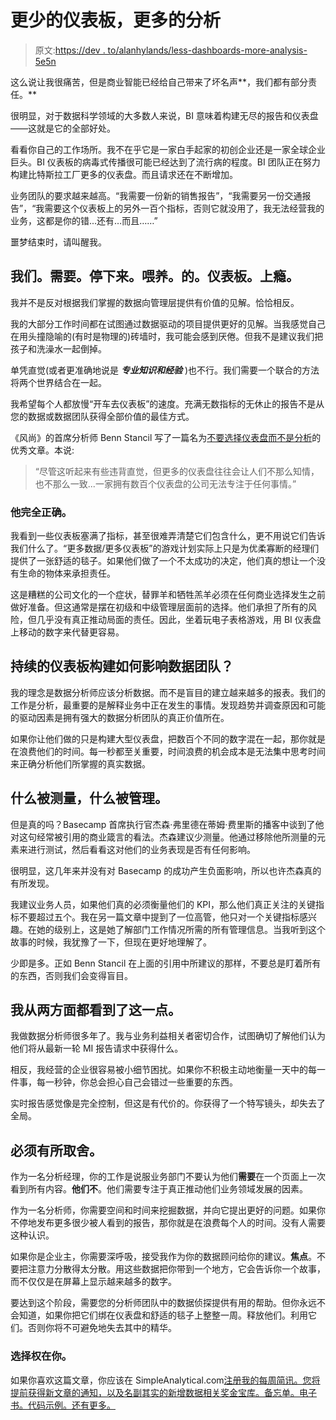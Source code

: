 # 更少的仪表板，更多的分析

> 原文:[https://dev . to/alanhylands/less-dashboards-more-analysis-5e5n](https://dev.to/alanhylands/fewer-dashboards-more-analysis-5e5n)

这么说让我很痛苦，但是商业智能已经给自己带来了坏名声**，我们都有部分责任。**

很明显，对于数据科学领域的大多数人来说，BI 意味着构建无尽的报告和仪表盘——这就是它的全部好处。

看看你自己的工作场所。我不在乎它是一家白手起家的初创企业还是一家全球企业巨头。BI 仪表板的病毒式传播很可能已经达到了流行病的程度。BI 团队正在努力构建比特斯拉工厂更多的仪表盘。而且请求还在不断增加。

业务团队的要求越来越高。“我需要一份新的销售报告”，“我需要另一份交通报告”，“我需要这个仪表板上的另外一百个指标，否则它就没用了，我无法经营我的业务，这都是你的错...还有…而且……”

噩梦结束时，请叫醒我。

## 我们。需要。停下来。喂养。的。仪表板。上瘾。

我并不是反对根据我们掌握的数据向管理层提供有价值的见解。恰恰相反。

我的大部分工作时间都在试图通过数据驱动的项目提供更好的见解。当我感觉自己在用头撞隐喻的(有时是物理的)砖墙时，我可能会感到厌倦。但我不是建议我们把孩子和洗澡水一起倒掉。

单凭直觉(或者更准确地说是 ***专业知识和经验*** )也不行。我们需要一个联合的方法将两个世界结合在一起。

我希望每个人都放慢“开车去仪表板”的速度。充满无数指标的无休止的报告不是从您的数据或数据团队获得全部价值的最佳方式。

《风尚》的首席分析师 Benn Stancil 写了一篇名为[不要选择仪表盘而不是分析](https://blog.modeanalytics.com/dont-choose-dashboards/)的优秀文章。本说:

> “尽管这听起来有些违背直觉，但更多的仪表盘往往会让人们不那么知情，也不那么一致...一家拥有数百个仪表盘的公司无法专注于任何事情。”

### 他完全正确。

我看到一些仪表板塞满了指标，甚至很难弄清楚它们包含什么，更不用说它们告诉我们什么了。“更多数据/更多仪表板”的游戏计划实际上只是为优柔寡断的经理们提供了一张舒适的毯子。如果他们做了一个不太成功的决定，他们真的想让一个没有生命的物体来承担责任。

这是糟糕的公司文化的一个症状，替罪羊和牺牲羔羊必须在任何商业选择发生之前做好准备。但这通常是摆在初级和中级管理层面前的选择。他们承担了所有的风险，但几乎没有真正推动局面的责任。因此，坐着玩电子表格游戏，用 BI 仪表盘上移动的数字来代替更容易。

## 持续的仪表板构建如何影响数据团队？

我的理念是数据分析师应该分析数据。而不是盲目的建立越来越多的报表。我们的工作是分析，最重要的是解释业务中正在发生的事情。发现趋势并调查原因和可能的驱动因素是拥有强大的数据分析团队的真正价值所在。

如果你让他们做的只是构建大型仪表盘，把数百个不同的数字混在一起，那你就是在浪费他们的时间。每一秒都至关重要，时间浪费的机会成本是无法集中思考时间来正确分析他们所掌握的真实数据。

## 什么被测量，什么被管理。

但是真的吗？Basecamp 首席执行官杰森·弗里德在蒂姆·费里斯的播客中谈到了他对这句经常被引用的商业箴言的看法。杰森建议少测量。他通过移除他所测量的元素来进行测试，然后看看这对他们的业务表现是否有任何影响。

很明显，这几年来并没有对 Basecamp 的成功产生负面影响，所以也许杰森真的有所发现。

我建议业务人员，如果他们真的必须衡量他们的 KPI，那么他们真正关注的关键指标不要超过五个。我在另一篇文章中提到了一位高管，他只对一个关键指标感兴趣。在她的级别上，这是她了解部门工作情况所需的所有管理信息。当我听到这个故事的时候，我犹豫了一下，但现在更好地理解了。

少即是多。正如 Benn Stancil 在上面的引用中所建议的那样，不要总是盯着所有的东西，否则我们会变得盲目。

## 我从两方面都看到了这一点。

我做数据分析师很多年了。我与业务利益相关者密切合作，试图确切了解他们认为他们将从最新一轮 MI 报告请求中获得什么。

相反，我经营的企业很容易被小细节困扰。如果你不积极主动地衡量一天中的每一件事，每一秒钟，你总会担心自己会错过一些重要的东西。

实时报告感觉像是完全控制，但这是有代价的。你获得了一个特写镜头，却失去了全局。

## 必须有所取舍。

作为一名分析经理，你的工作是说服业务部门不要认为他们**需要**在一个页面上一次看到所有内容。**他们不**。他们需要专注于真正推动他们业务领域发展的因素。

作为一名分析师，你需要空间和时间来挖掘数据，并向它提出更好的问题。如果你不停地发布更多很少被人看到的报告，那你就是在浪费每个人的时间。没有人需要这种认识。

如果你是企业主，你需要深呼吸，接受我作为你的数据顾问给你的建议。**焦点**。不要把注意力分散得太分散。用这些数据把你带到一个地方，它会告诉你一个故事，而不仅仅是在屏幕上显示越来越多的数字。

要达到这个阶段，需要您的分析师团队中的数据侦探提供有用的帮助。但你永远不会知道，如果你把它们绑在仪表盘和舒适的毯子上整整一周。释放他们。利用它们。否则你将不可避免地失去其中的精华。

### 选择权在你。

如果你喜欢这篇文章，你应该在 SimpleAnalytical.com[注册我的每周简讯。您将提前获得新文章的通知，以及名副其实的新增数据相关奖金宝库。备忘单。电子书。代码示例。还有更多。](https://simpleanalytical.com/about)